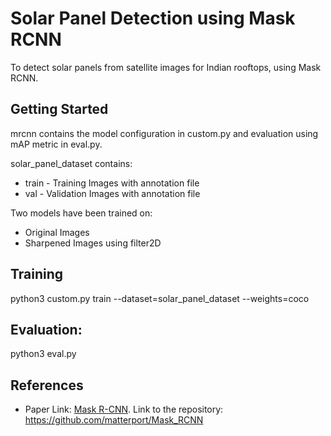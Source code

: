 # Solar Panel Detection using Mask RCNN

To detect solar panels from satellite images for Indian rooftops, using Mask RCNN.

## Getting Started

mrcnn contains the model configuration in custom.py and evaluation using mAP metric in eval.py.

solar_panel_dataset contains:
* train - Training Images with annotation file
* val - Validation Images with annotation file

Two models have been trained on:
* Original Images 
* Sharpened Images using filter2D 

## Training

python3 custom.py train --dataset=solar_panel_dataset --weights=coco

## Evaluation:

python3 eval.py 

## References

* Paper Link: [Mask R-CNN](https://arxiv.org/abs/1703.06870).
Link to the repository: https://github.com/matterport/Mask_RCNN

